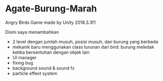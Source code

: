 # Agate-Burung-Marah
Angry Birds Game made by Unity 2018.3.3f1

Disini saya menambahkan
- 2 level dengan jumlah musuh, posisi musuh, dan burung yang berbeda
- mekanik baru menggunakan class turunan dari bird: burung meledak ketika bersentuhan dengan objek lain
- UI manager
- fixing bug
- background sound & sound fx
- particle effext system
